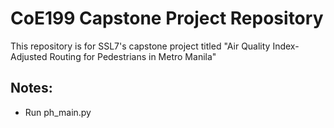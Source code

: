 # CoE199 Capstone Project Repository

This repository is for SSL7's capstone project titled "Air Quality Index-Adjusted Routing for Pedestrians in Metro Manila"

## Notes:
  * Run ph_main.py